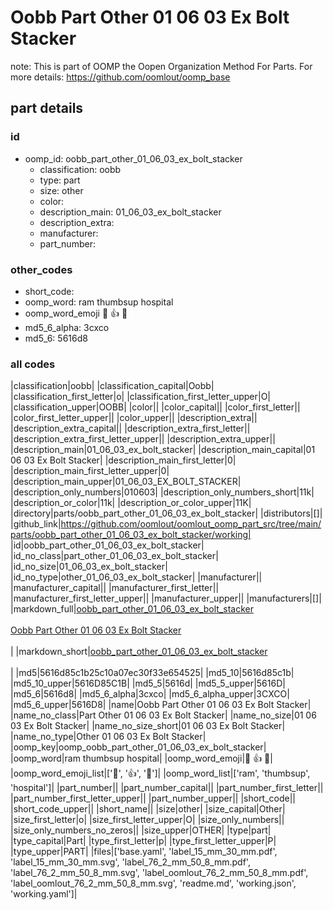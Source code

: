 # Oobb Part Other 01 06 03 Ex Bolt Stacker  

note: This is part of OOMP the Oopen Organization Method For Parts. For more details: https://github.com/oomlout/oomp_base

##  part details





### id
* oomp_id: oobb_part_other_01_06_03_ex_bolt_stacker
  * classification: oobb
  * type: part
  * size: other
  * color: 
  * description_main: 01_06_03_ex_bolt_stacker
  * description_extra: 
  * manufacturer: 
  * part_number: 

### other_codes
* short_code: 
* oomp_word: ram thumbsup hospital
* oomp_word_emoji :ram: :thumbsup: :hospital:
* md5_6_alpha: 3cxco
* md5_6: 5616d8

### all codes 
|classification|oobb|
|classification_capital|Oobb|
|classification_first_letter|o|
|classification_first_letter_upper|O|
|classification_upper|OOBB|
|color||
|color_capital||
|color_first_letter||
|color_first_letter_upper||
|color_upper||
|description_extra||
|description_extra_capital||
|description_extra_first_letter||
|description_extra_first_letter_upper||
|description_extra_upper||
|description_main|01_06_03_ex_bolt_stacker|
|description_main_capital|01 06 03 Ex Bolt Stacker|
|description_main_first_letter|0|
|description_main_first_letter_upper|0|
|description_main_upper|01_06_03_EX_BOLT_STACKER|
|description_only_numbers|010603|
|description_only_numbers_short|11k|
|description_or_color|11k|
|description_or_color_upper|11K|
|directory|parts/oobb_part_other_01_06_03_ex_bolt_stacker|
|distributors|[]|
|github_link|https://github.com/oomlout/oomlout_oomp_part_src/tree/main/parts/oobb_part_other_01_06_03_ex_bolt_stacker/working|
|id|oobb_part_other_01_06_03_ex_bolt_stacker|
|id_no_class|part_other_01_06_03_ex_bolt_stacker|
|id_no_size|01_06_03_ex_bolt_stacker|
|id_no_type|other_01_06_03_ex_bolt_stacker|
|manufacturer||
|manufacturer_capital||
|manufacturer_first_letter||
|manufacturer_first_letter_upper||
|manufacturer_upper||
|manufacturers|[]|
|markdown_full|[oobb_part_other_01_06_03_ex_bolt_stacker](https://github.com/oomlout/oomlout_oomp_part_src/tree/main/parts/oobb_part_other_01_06_03_ex_bolt_stacker/working)<br>[](https://github.com/oomlout/oomlout_oomp_part_src/tree/main/parts/oobb_part_other_01_06_03_ex_bolt_stacker/working)<br>[Oobb Part Other 01 06 03 Ex Bolt Stacker](https://github.com/oomlout/oomlout_oomp_part_src/tree/main/parts/oobb_part_other_01_06_03_ex_bolt_stacker/working)<br><br>|
|markdown_short|[oobb_part_other_01_06_03_ex_bolt_stacker](https://github.com/oomlout/oomlout_oomp_part_src/tree/main/parts/oobb_part_other_01_06_03_ex_bolt_stacker/working)<br><br>|
|md5|5616d85c1b25c10a07ec30f33e654525|
|md5_10|5616d85c1b|
|md5_10_upper|5616D85C1B|
|md5_5|5616d|
|md5_5_upper|5616D|
|md5_6|5616d8|
|md5_6_alpha|3cxco|
|md5_6_alpha_upper|3CXCO|
|md5_6_upper|5616D8|
|name|Oobb Part Other 01 06 03 Ex Bolt Stacker|
|name_no_class|Part Other 01 06 03 Ex Bolt Stacker|
|name_no_size|01 06 03 Ex Bolt Stacker|
|name_no_size_short|01 06 03 Ex Bolt Stacker|
|name_no_type|Other 01 06 03 Ex Bolt Stacker|
|oomp_key|oomp_oobb_part_other_01_06_03_ex_bolt_stacker|
|oomp_word|ram thumbsup hospital|
|oomp_word_emoji|:ram: :thumbsup: :hospital:|
|oomp_word_emoji_list|[':ram:', ':thumbsup:', ':hospital:']|
|oomp_word_list|['ram', 'thumbsup', 'hospital']|
|part_number||
|part_number_capital||
|part_number_first_letter||
|part_number_first_letter_upper||
|part_number_upper||
|short_code||
|short_code_upper||
|short_name||
|size|other|
|size_capital|Other|
|size_first_letter|o|
|size_first_letter_upper|O|
|size_only_numbers||
|size_only_numbers_no_zeros||
|size_upper|OTHER|
|type|part|
|type_capital|Part|
|type_first_letter|p|
|type_first_letter_upper|P|
|type_upper|PART|
|files|['base.yaml', 'label_15_mm_30_mm.pdf', 'label_15_mm_30_mm.svg', 'label_76_2_mm_50_8_mm.pdf', 'label_76_2_mm_50_8_mm.svg', 'label_oomlout_76_2_mm_50_8_mm.pdf', 'label_oomlout_76_2_mm_50_8_mm.svg', 'readme.md', 'working.json', 'working.yaml']|
